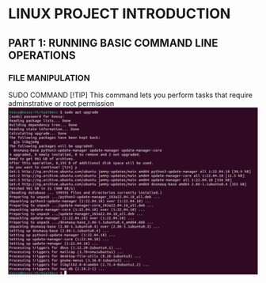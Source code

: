 #    LINUX PROJECT INTRODUCTION

## PART 1: RUNNING BASIC COMMAND LINE OPERATIONS

### FILE MANIPULATION
SUDO COMMAND 
[!TIP] This command lets you perform tasks that require adminstrative or root permission
![](linux/sudo.png)


